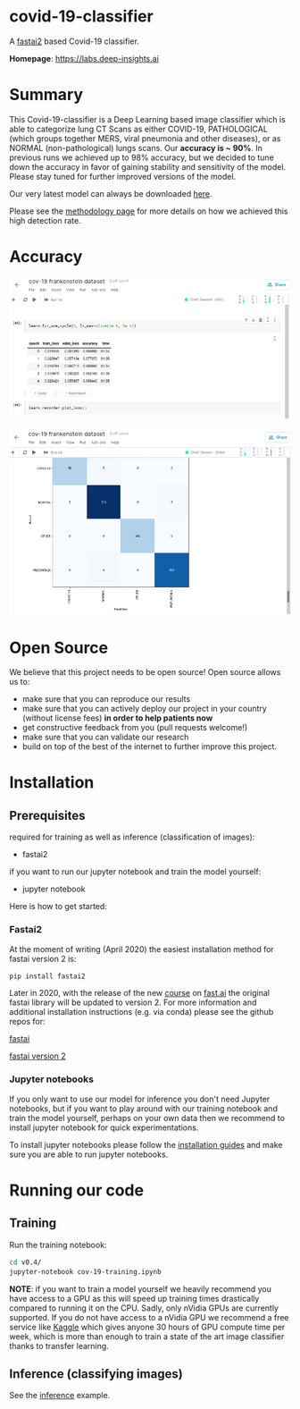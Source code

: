 # covid-19-classifier

A [fastai2](https://www.fast.ai/) based Covid-19 classifier.

**Homepage**: https://labs.deep-insights.ai

# Summary

This Covid-19-classifier is a Deep Learning based image classifier which is able to categorize lung CT Scans as either COVID-19, PATHOLOGICAL (which groups together MERS, viral pneumonia and other diseases), or as NORMAL (non-pathological) lungs scans.
Our **accuracy is ~ 90%**. In previous runs we achieved up to 98% accuracy, but we decided to tune down the accuracy in favor of gaining stability and sensitivity of the model. Please stay tuned for further improved versions of the model.

Our very latest model can always be downloaded [here](https://labs.deep-insights.ai/models/latest.pkl). 

Please see the [methodology page](https://labs.deep-insights.ai/methodology.html) for more details on how we achieved this high detection rate.

# Accuracy


![accuracy.png](static/accuracy.png)

![confusion-matrix.png](static/confusion-matrix.png)


# Open Source

We believe that this project needs to be open source! Open source allows us to:
  * make sure that you can reproduce our results
  * make sure that you can actively deploy our project in your country (without license fees) __in order to help patients now__
  * get constructive feedback from you (pull requests welcome!)
  * make sure that you can validate our research
  * build on top of the best of the internet to further improve this project.
  
  
# Installation

## Prerequisites

required for training as well as inference (classification of images):
  * fastai2

if you want to run our jupyter notebook and train the model yourself:
  * jupyter notebook

Here is how to get started:

### Fastai2

At the moment of writing (April 2020) the easiest installation method for fastai version 2 is:
```bash
pip install fastai2
```
Later in 2020, with the release of the new [course](https://course.fast.ai/) on [fast.ai](https://www.fast.ai/) the original fastai library will be updated to version 2.
For more information and additional installation instructions (e.g. via conda) please see the github repos for:

[fastai](https://github.com/fastai/fastai)

[fastai version 2](https://github.com/fastai/fastai2)

### Jupyter notebooks

If you only want to use our model for inference you don't need Jupyter notebooks,
but if you want to play around with our training notebook and train the model yourself, perhaps on your own data
then we recommend to install jupyter notebook for quick experimentations.

To install jupyter notebooks please follow the [installation guides](https://jupyter.org/install) and make sure you are able to run jupyter notebooks.

# Running our code

## Training

Run the training notebook:
```bash
cd v0.4/
jupyter-notebook cov-19-training.ipynb
```

**NOTE**: if you want to train a model yourself we heavily recommend you have access to a GPU as this will speed up training times drastically compared to running it on the CPU. Sadly, only nVidia GPUs are currently supported.
If you do not have access to a nVidia GPU we recommend a free service like [Kaggle](https://www.kaggle.com/) which gives anyone 30 hours of GPU compute time per week, which is more than enough to train a state of the art image classifier thanks to transfer learning.

## Inference (classifying images)

See the [inference](https://github.com/deep-insights-ai/covid-19-classifier/blob/master/v0.4/inference.py) example.
